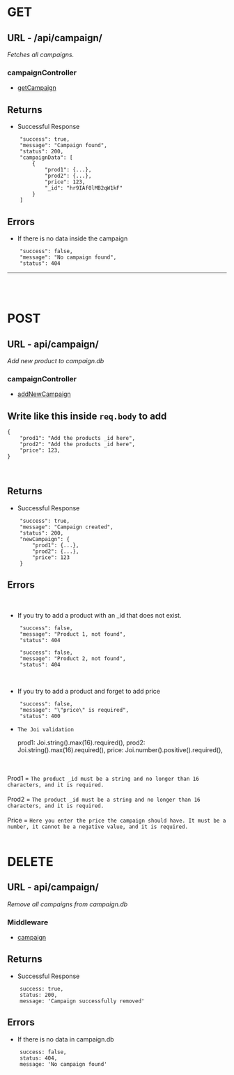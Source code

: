 # GET
## URL - /api/campaign/
*Fetches all campaigns.*
### campaignController
* [getCampaign](https://github.com/AdreanRodriguez/Airbean-API-individuella/blob/main/controllers/campaignController.js#L7)
## Returns
* Successful Response
```
	"success": true,
	"message": "Campaign found",
	"status": 200,
	"campaignData": [
		{
			"prod1": {...},
			"prod2": {...},
			"price": 123,
			"_id": "hr9IAf0lMB2qW1kF"
		}
	]
```
## Errors
* If there is no data inside the campaign
```
	"success": false,
	"message": "No campaign found",
	"status": 404
```
<hr><br><br>

# POST
## URL - api/campaign/
*Add new product to campaign.db*<br>
### campaignController
* [addNewCampaign](https://github.com/AdreanRodriguez/Airbean-API-individuella/blob/main/controllers/campaignController.js#L25)
## Write like this inside `req.body` to add
```
{
    "prod1": "Add the products _id here",
	"prod2": "Add the products _id here",
	"price": 123,
}
```

<br>

## Returns
* Successful Response
```
	"success": true,
	"message": "Campaign created",
	"status": 200,
	"newCampaign": {
		"prod1": {...},
		"prod2": {...},
		"price": 123
	}
```
## Errors

<br>

* If you try to add a product with an _id that does not exist.

```
	"success": false,
	"message": "Product 1, not found",
	"status": 404
```
```
	"success": false,
	"message": "Product 2, not found",
	"status": 404
```
<br>

* If you try to add a product and forget to add price
```
	"success": false,
	"message": "\"price\" is required",
	"status": 400
```
* `The Joi validation`

    prod1: Joi.string().max(16).required(),
    prod2: Joi.string().max(16).required(),
    price: Joi.number().positive().required(),

<br><br>
Prod1 = `The product _id must be a string and no longer than 16 characters, and it is required.`
<br><br> 
Prod2 = `The product _id must be a string and no longer than 16 characters, and it is required.`
<br><br>
Price = `Here you enter the price the campaign should have. It must be a number, it cannot be a negative value, and it is required.`
<br><br>

# DELETE
## URL - api/campaign/
*Remove all campaigns from campaign.db*
<br>

### Middleware
* [campaign](https://github.com/AdreanRodriguez/Airbean-API-individuella/blob/main/middleware/validation.js#L192)

## Returns
* Successful Response
```
    success: true,
    status: 200,
    message: 'Campaign successfully removed'
```
## Errors
* If there is no data in campaign.db
```
    success: false,
    status: 404,
    message: 'No campaign found'
```